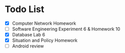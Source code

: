 # Todo List
  - [x] Computer Network Homework
  - [ ] Software Engineering Experiment 6 & Homework 10
  - [x] Database Lab 6
  - [x] Situation and Policy Homework
  - [ ] Android review
